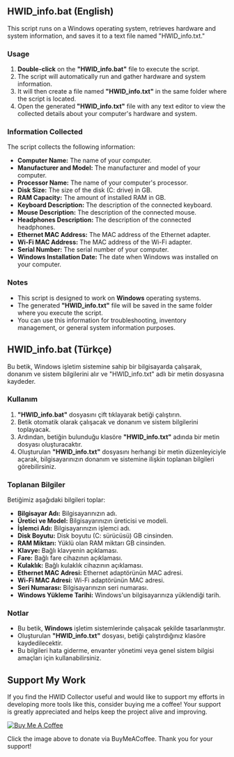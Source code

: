 
## HWID_info.bat (English)

This script runs on a Windows operating system, retrieves hardware and system information, and saves it to a text file named "HWID_info.txt."

### Usage

1. **Double-click** on the **"HWID_info.bat"** file to execute the script.
2. The script will automatically run and gather hardware and system information.
3. It will then create a file named **"HWID_info.txt"** in the same folder where the script is located.
4. Open the generated **"HWID_info.txt"** file with any text editor to view the collected details about your computer's hardware and system.

### Information Collected

The script collects the following information:

- **Computer Name:** The name of your computer.
- **Manufacturer and Model:** The manufacturer and model of your computer.
- **Processor Name:** The name of your computer's processor.
- **Disk Size:** The size of the disk (C: drive) in GB.
- **RAM Capacity:** The amount of installed RAM in GB.
- **Keyboard Description:** The description of the connected keyboard.
- **Mouse Description:** The description of the connected mouse.
- **Headphones Description:** The description of the connected headphones.
- **Ethernet MAC Address:** The MAC address of the Ethernet adapter.
- **Wi-Fi MAC Address:** The MAC address of the Wi-Fi adapter.
- **Serial Number:** The serial number of your computer.
- **Windows Installation Date:** The date when Windows was installed on your computer.

### Notes

- This script is designed to work on **Windows** operating systems.
- The generated **"HWID_info.txt"** file will be saved in the same folder where you execute the script.
- You can use this information for troubleshooting, inventory management, or general system information purposes.

## HWID_info.bat (Türkçe)

Bu betik, Windows işletim sistemine sahip bir bilgisayarda çalışarak, donanım ve sistem bilgilerini alır ve "HWID_info.txt" adlı bir metin dosyasına kaydeder.

### Kullanım

1. **"HWID_info.bat"** dosyasını çift tıklayarak betiği çalıştırın.
2. Betik otomatik olarak çalışacak ve donanım ve sistem bilgilerini toplayacak.
3. Ardından, betiğin bulunduğu klasöre **"HWID_info.txt"** adında bir metin dosyası oluşturacaktır.
4. Oluşturulan **"HWID_info.txt"** dosyasını herhangi bir metin düzenleyiciyle açarak, bilgisayarınızın donanım ve sistemine ilişkin toplanan bilgileri görebilirsiniz.

### Toplanan Bilgiler

Betiğimiz aşağıdaki bilgileri toplar:

- **Bilgisayar Adı:** Bilgisayarınızın adı.
- **Üretici ve Model:** Bilgisayarınızın üreticisi ve modeli.
- **İşlemci Adı:** Bilgisayarınızın işlemci adı.
- **Disk Boyutu:** Disk boyutu (C: sürücüsü) GB cinsinden.
- **RAM Miktarı:** Yüklü olan RAM miktarı GB cinsinden.
- **Klavye:** Bağlı klavyenin açıklaması.
- **Fare:** Bağlı fare cihazının açıklaması.
- **Kulaklık:** Bağlı kulaklık cihazının açıklaması.
- **Ethernet MAC Adresi:** Ethernet adaptörünün MAC adresi.
- **Wi-Fi MAC Adresi:** Wi-Fi adaptörünün MAC adresi.
- **Seri Numarası:** Bilgisayarınızın seri numarası.
- **Windows Yükleme Tarihi:** Windows'un bilgisayarınıza yüklendiği tarih.

### Notlar

- Bu betik, **Windows** işletim sistemlerinde çalışacak şekilde tasarlanmıştır.
- Oluşturulan **"HWID_info.txt"** dosyası, betiği çalıştırdığınız klasöre kaydedilecektir.
- Bu bilgileri hata giderme, envanter yönetimi veya genel sistem bilgisi amaçları için kullanabilirsiniz.

## Support My Work

If you find the HWID Collector useful and would like to support my efforts in developing more tools like this, consider buying me a coffee! Your support is greatly appreciated and helps keep the project alive and improving.

[![Buy Me A Coffee](https://www.buymeacoffee.com/assets/img/generic-logo.png)](https://buymeacoffee.com/ibrahimsugun/e/247894)

Click the image above to donate via BuyMeACoffee. Thank you for your support!
